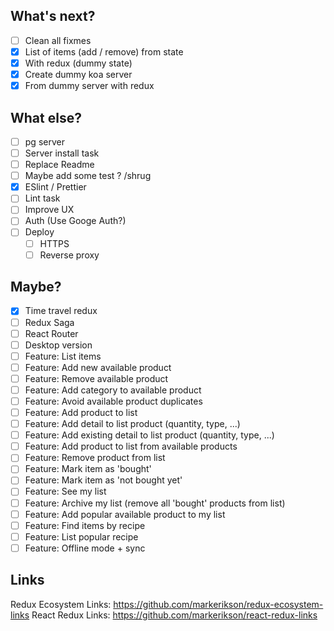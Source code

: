 ## What's next?

* [ ] Clean all fixmes
* [x] List of items (add / remove) from state
* [x] With redux (dummy state)
* [x] Create dummy koa server
* [x] From dummy server with redux

## What else?

* [ ] pg server
* [ ] Server install task
* [ ] Replace Readme
* [ ] Maybe add some test ? /shrug
* [x] ESlint / Prettier
* [ ] Lint task
* [ ] Improve UX
* [ ] Auth (Use Googe Auth?)
* [ ] Deploy
  * [ ] HTTPS
  * [ ] Reverse proxy

## Maybe?

* [x] Time travel redux
* [ ] Redux Saga
* [ ] React Router
* [ ] Desktop version
* [ ] Feature: List items
* [ ] Feature: Add new available product
* [ ] Feature: Remove available product
* [ ] Feature: Add category to available product
* [ ] Feature: Avoid available product duplicates
* [ ] Feature: Add product to list
* [ ] Feature: Add detail to list product (quantity, type, ...)
* [ ] Feature: Add existing detail to list product (quantity, type, ...)
* [ ] Feature: Add product to list from available products
* [ ] Feature: Remove product from list
* [ ] Feature: Mark item as 'bought'
* [ ] Feature: Mark item as 'not bought yet'
* [ ] Feature: See my list
* [ ] Feature: Archive my list (remove all 'bought' products from list)
* [ ] Feature: Add popular available product to my list
* [ ] Feature: Find items by recipe
* [ ] Feature: List popular recipe
* [ ] Feature: Offline mode + sync

## Links

Redux Ecosystem Links: https://github.com/markerikson/redux-ecosystem-links
React Redux Links: https://github.com/markerikson/react-redux-links
